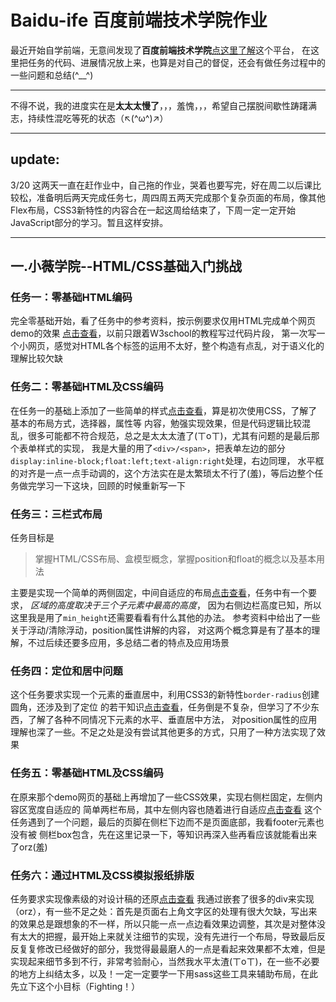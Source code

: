 # Baidu-ife 百度前端技术学院作业
最近开始自学前端，无意间发现了**百度前端技术学院**[点这里了解](http://ife.baidu.com/)这个平台，
在这里把任务的代码、进展情况放上来，也算是对自己的督促，还会有做任务过程中的一些问题和总结(^__^)

-------------------------------------------------------------------------------------------------------------------------

不得不说，我的进度实在是**太太太慢了**，，，羞愧，，，希望自己摆脱间歇性踌躇满志，持续性混吃等死的状态（↖(^ω^)↗）

-------------------------------------------------------------------------------------------

## update:

3/20  这两天一直在赶作业中，自己拖的作业，哭着也要写完，好在周二以后课比较松，准备明后两天完成任务七，周四周五两天完成那个复杂页面的布局，像其他Flex布局，CSS3新特性的内容合在一起这周给结束了，下周一定一定开始JavaScript部分的学习。暂且这样安排。

-----------------------------------------------------------------------------------------------------------------------------

## 一.小薇学院--HTML/CSS基础入门挑战

### 任务一：零基础HTML编码
完全零基础开始，看了任务中的参考资料，按示例要求仅用HTML完成单个网页demo的效果
[点击查看](https://happyzhangxiaoyi.github.io/Baidu-ife/lesson1/task1.html)，以前只跟着W3school的教程写过代码片段，
第一次写一个小网页，感觉对HTML各个标签的运用不太好，整个构造有点乱，对于语义化的理解比较欠缺

### 任务二：零基础HTML及CSS编码
在任务一的基础上添加了一些简单的样式[点击查看](https://happyzhangxiaoyi.github.io/Baidu-ife/lesson1/task2.html)，算是初次使用CSS，了解了基本的布局方式，选择器，属性等
内容，勉强实现效果，但是代码逻辑比较混乱，很多可能都不符合规范，总之是太太太渣了(ㄒoㄒ)，尤其有问题的是最后那个表单样式的实现，
我是大量的用了`<div>/<span>`，把表单左边的部分 `display:inline-block;float:left;text-align:right`处理，右边同理，
水平框的对齐是一点一点手动调的，这个方法实在是太繁琐太不行了(羞)，等后边整个任务做完学习一下这块，回顾的时候重新写一下

### 任务三：三栏式布局
任务目标是
>掌握HTML/CSS布局、盒模型概念，掌握position和float的概念以及基本用法

主要是实现一个简单的两侧固定，中间自适应的布局[点击查看](https://happyzhangxiaoyi.github.io/Baidu-ife/lesson1/task3.html)，任务中有一个要求， *区域的高度取决于三个子元素中最高的高度*，
因为右侧边栏高度已知，所以这里我是用了`min_height`还需要看看有什么其他的办法。
参考资料中给出了一些关于浮动/清除浮动，position属性讲解的内容，
对这两个概念算是有了基本的理解，不过后续还要多应用，多总结二者的特点及应用场景

### 任务四：定位和居中问题
这个任务要求实现一个元素的垂直居中，利用CSS3的新特性`border-radius`创建圆角，还涉及到了定位
的若干知识[点击查看](https://happyzhangxiaoyi.github.io/Baidu-ife/lesson1/task4.html)，任务倒是不复杂，但学习了不少东西，了解了各种不同情况下元素的水平、垂直居中方法，
对position属性的应用理解也深了一些。不足之处是没有尝试其他更多的方式，只用了一种方法实现了效果

### 任务五：零基础HTML及CSS编码
在原来那个demo网页的基础上再增加了一些CSS效果，实现右侧栏固定，左侧内容区宽度自适应的
简单两栏布局，其中左侧内容也随着进行自适应[点击查看](https://happyzhangxiaoyi.github.io/Baidu-ife/lesson1/task5.html)
这个任务遇到了一个问题，最后的页脚在侧栏下边而不是页面底部，我看footer元素也没有被
侧栏box包含，先在这里记录一下，等知识再深入些再看应该就能看出来了orz(羞)

### 任务六：通过HTML及CSS模拟报纸排版
任务要求实现像素级的对设计稿的还原[点击查看](https://happyzhangxiaoyi.github.io/Baidu-ife/lesson1/task6.html)
我通过嵌套了很多的div来实现（orz），有一些不足之处：首先是页面右上角文字区的处理有很大欠缺，写出来的效果总是跟想象的不一样，所以只能一点一点边看效果边调整，其次是对整体没有太大的把握，最开始上来就关注细节的实现，没有先进行一个布局，导致最后反反复复修改已经做好的部分，我觉得最最磨人的一点是看起来效果都不太难，但是实现起来细节多到不行，非常考验耐心，当然我水平太渣(ㄒoㄒ)，在一些不必要的地方上纠结太多，以及！一定一定要学一下用sass这些工具来辅助布局，在此先立下这个小目标（Fighting！）
